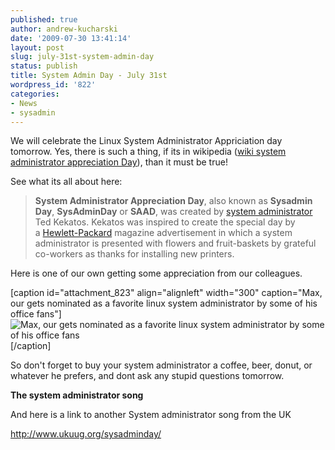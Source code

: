```yaml
---
published: true
author: andrew-kucharski
date: '2009-07-30 13:41:14'
layout: post
slug: july-31st-system-admin-day
status: publish
title: System Admin Day - July 31st
wordpress_id: '822'
categories:
- News
- sysadmin
---
```


We will celebrate the Linux System Administrator Appriciation day tomorrow.  Yes, there is such a thing, if its in wikipedia ([wiki system administrator appreciation Day](http://en.wikipedia.org/wiki/System_Administrator_Appreciation_Day)), than it must be true!

See what its all about here:



> **System Administrator Appreciation Day**, also known as **Sysadmin Day**, **SysAdminDay** or **SAAD**, was created by [system administrator](http://en.wikipedia.org/wiki/System_administrator) Ted Kekatos. Kekatos was inspired to create the special day by a [Hewlett-Packard](http://en.wikipedia.org/wiki/Hewlett-Packard) magazine advertisement in which a system administrator is presented with flowers and fruit-baskets by grateful co-workers as thanks for installing new printers.






Here is one of our own getting some appreciation from our colleagues.

[caption id="attachment_823" align="alignleft" width="300" caption="Max, our gets nominated as a favorite linux system administrator by some of his office fans"]![Max, our gets nominated as a favorite linux system administrator by some of his office fans](http://linuxsysadminblog.com/images/2009/07/LinuxSystemAdmin-gets-love-from-ladies-300x225.jpg)[/caption]

So don't forget to buy your system administrator a coffee, beer, donut, or whatever he prefers, and dont ask any stupid questions tomorrow.

**The system administrator song**



And here is a link to another System administrator song from the UK

http://www.ukuug.org/sysadminday/
